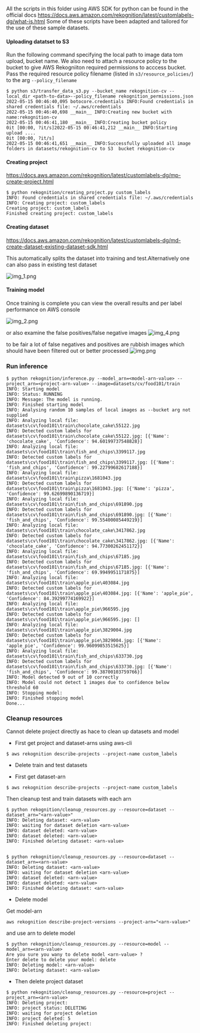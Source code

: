 
All the scripts in this folder using AWS SDK for python can be found in the official docs https://docs.aws.amazon.com/rekognition/latest/customlabels-dg/what-is.html
Some of these scripts have been adapted and tailored for the use of these sample datasets.


#### Uploading datatset to S3

Run the following command specifying the local path to image data tom upload, bucket name.
We also need to attach a resource policy to the bucket to give AWS Rekogniiton required
permissions to acccess bucket. Pass the required resource policy filename 
(listed in `s3/resource_policies/`) to the arg `--policy_filename`

```
$ python s3/transfer_data_s3.py --bucket_name rekognition-cv --local_dir <path-to-data>--policy_filename rekognition_permissions.json   
2022-05-15 00:46:40,095 botocore.credentials INFO:Found credentials in shared credentials file: ~/.aws/credentials
2022-05-15 00:46:40,698 __main__ INFO:Creating new bucket with name:rekognition-cv
2022-05-15 00:46:41,180 __main__ INFO:Creating bucket policy
0it [00:00, ?it/s]2022-05-15 00:46:41,212 __main__ INFO:Starting upload ....
0it [00:00, ?it/s]
2022-05-15 00:46:41,651 __main__ INFO:Successfully uploaded all image folders in datasets/rekognition-cv to S3  bucket rekognition-cv
```


#### Creating project

https://docs.aws.amazon.com/rekognition/latest/customlabels-dg/mp-create-project.html

```
$ python rekognition/creating_project.py custom_labels
INFO: Found credentials in shared credentials file: ~/.aws/credentials
INFO: Creating project: custom_labels
Creating project: custom_labels
Finished creating project: custom_labels
```

#### Creating dataset

https://docs.aws.amazon.com/rekognition/latest/customlabels-dg/md-create-dataset-existing-dataset-sdk.html


This automatically splits the dataset into training and test.Alternatively one can also pass in existing test dataset

![img_1.png](../../screenshots/rekognition/food101/img_1.png)


#### Training model


Once training is complete you can view the overall results and per label performance on AWS console

![img_2.png](../../screenshots/rekognition/food101/img_2.png)

or also examine the  false positives/false negative images 
![img_4.png](../../screenshots/rekognition/food101/img_4.png)

to be fair a lot of false negatives and positives are rubbish images which should have been filtered out or better processed 
![img.png](../../screenshots/rekognition/img.png)

### Run inference

```
$ python rekognition/inference.py --model_arn=<model-arn-value> --project_arn=<project-arn-value> --image=datasets/cv/food101/train
INFO: Starting model
INFO: Status: RUNNING
INFO: Message: The model is running.
INFO: Finished starting model
INFO: Analysing random 10 samples of local images as --bucket arg not supplied
INFO: Analyzing local file: datasets\cv\food101\train\chocolate_cake\55122.jpg
INFO: Detected custom labels for datasets\cv\food101\train\chocolate_cake\55122.jpg: [{'Name': 'chocolate_cake', 'Confidence': 94.60199737548828}]
INFO: Analyzing local file: datasets\cv\food101\train\fish_and_chips\3399117.jpg
INFO: Detected custom labels for datasets\cv\food101\train\fish_and_chips\3399117.jpg: [{'Name': 'fish_and_chips', 'Confidence': 99.22799682617188}]
INFO: Analyzing local file: datasets\cv\food101\train\pizza\1681043.jpg
INFO: Detected custom labels for datasets\cv\food101\train\pizza\1681043.jpg: [{'Name': 'pizza', 'Confidence': 99.62699890136719}]
INFO: Analyzing local file: datasets\cv\food101\train\fish_and_chips\691890.jpg
INFO: Detected custom labels for datasets\cv\food101\train\fish_and_chips\691890.jpg: [{'Name': 'fish_and_chips', 'Confidence': 99.55400085449219}]
INFO: Analyzing local file: datasets\cv\food101\train\chocolate_cake\3417862.jpg
INFO: Detected custom labels for datasets\cv\food101\train\chocolate_cake\3417862.jpg: [{'Name': 'chocolate_cake', 'Confidence': 94.77300262451172}]
INFO: Analyzing local file: datasets\cv\food101\train\fish_and_chips\67185.jpg
INFO: Detected custom labels for datasets\cv\food101\train\fish_and_chips\67185.jpg: [{'Name': 'fish_and_chips', 'Confidence': 69.9949951171875}]
INFO: Analyzing local file: datasets\cv\food101\train\apple_pie\403084.jpg
INFO: Detected custom labels for datasets\cv\food101\train\apple_pie\403084.jpg: [{'Name': 'apple_pie', 'Confidence': 84.39299774169922}]
INFO: Analyzing local file: datasets\cv\food101\train\apple_pie\966595.jpg
INFO: Detected custom labels for datasets\cv\food101\train\apple_pie\966595.jpg: []
INFO: Analyzing local file: datasets\cv\food101\train\apple_pie\3829004.jpg
INFO: Detected custom labels for datasets\cv\food101\train\apple_pie\3829004.jpg: [{'Name': 'apple_pie', 'Confidence': 99.96099853515625}]
INFO: Analyzing local file: datasets\cv\food101\train\fish_and_chips\633730.jpg
INFO: Detected custom labels for datasets\cv\food101\train\fish_and_chips\633730.jpg: [{'Name': 'fish_and_chips', 'Confidence': 99.38700103759766}]
INFO: Model detected 9 out of 10 correctly
INFO: Model could not detect 1 images due to confidence below threshold 60
INFO: Stopping model:
INFO: Finished stopping model
Done...
```


### Cleanup resources

Cannot delete project directly as hace to clean up datasets and model

* First get project and dataset-arns using aws-cli

```
$ aws rekognition describe-projects --project-name custom_labels
```

* Delete train and test datasets

* First get dataset-arn

```
$ aws rekognition describe-projects --project-name custom_labels
```

Then cleanup test and train datasets with each arn

```
$ python rekognition/cleanup_resources.py --resource=dataset --dataset_arn="<arn-value>"
INFO: Deleting dataset: <arn-value>
INFO: waiting for dataset deletion <arn-value>
INFO: dataset deleted: <arn-value>
INFO: dataset deleted: <arn-value>
INFO: Finished deleting dataset: <arn-value>


$ python rekognition/cleanup_resources.py --resource=dataset --dataset_arn=<arn-value>
INFO: Deleting dataset: <arn-value>
INFO: waiting for dataset deletion <arn-value>
INFO: dataset deleted: <arn-value>
INFO: dataset deleted: <arn-value>
INFO: Finished deleting dataset: <arn-value>

```

* Delete model

Get model-arn
```
aws rekognition describe-project-versions --project-arn="<arn-value>"
```

and use arn to delete model 

```
$ python rekognition/cleanup_resources.py --resource=model --model_arn=<arn-value>
Are you sure you wany to delete model <arn-value> ?
Enter delete to delete your model: delete
INFO: Deleting model: <arn-value>
INFO: Deleting dataset: <arn-value>
```


* Then delete project dataset

```
$ python rekognition/cleanup_resources.py --resource=project --project_arn=<arn-value>
INFO: Deleting project: 
INFO: project status: DELETING
INFO: waiting for project deletion 
INFO: project deleted: 5
INFO: Finished deleting project: 
```